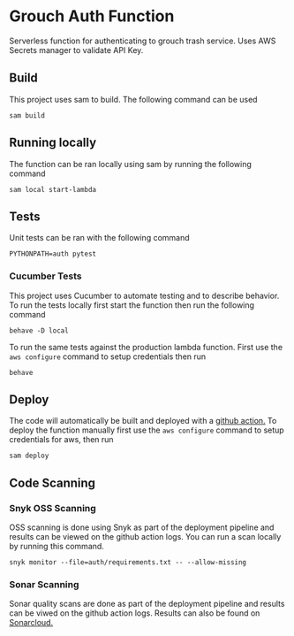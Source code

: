 # Grouch Auth Function
Serverless function for authenticating to grouch trash service. Uses AWS Secrets manager to validate API Key.

## Build
This project uses sam to build. The following command can be used
```shell script
sam build
```

## Running locally

The function can be ran locally using sam by running the following command
```shell script
sam local start-lambda
```
## Tests
Unit tests can be ran with the following command
```shell script
PYTHONPATH=auth pytest
```

### Cucumber Tests
This project uses Cucumber to automate testing and to describe behavior. To run the tests locally first start the function then run the following command
```shell script
behave -D local 
```

To run the same tests against the production lambda function. First use the `aws configure` command to setup credentials then run
```shell script
behave
``` 

## Deploy
The code will automatically be built and deployed with a [github action.](.github/workflows/build.yml)
To deploy the function manually first use the `aws configure` command to setup credentials for aws, then run
```shell script
sam deploy
```

## Code Scanning
### Snyk OSS Scanning
OSS scanning is done using Snyk as part of the deployment pipeline and results can be viewed on the github action logs. You can run a scan locally by running this command.
```shell script
snyk monitor --file=auth/requirements.txt -- --allow-missing
```

### Sonar Scanning
Sonar quality scans are done as part of the deployment pipeline and results can be viwed on the github action logs. Results can also be found on [Sonarcloud.](https://sonarcloud.io/dashboard?id=grouch-trash-service_grouch-auth-function)

